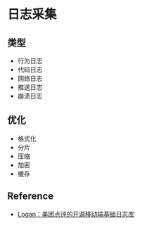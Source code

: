 # 日志采集

## 类型

- 行为日志
- 代码日志
- 网络日志
- 推送日志
- 崩溃日志

## 优化

- 格式化
- 分片
- 压缩
- 加密
- 缓存

## Reference

- [Logan：美团点评的开源移动端基础日志库](https://tech.meituan.com/2018/10/11/logan-open-source.html)
